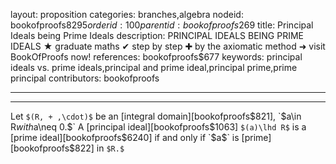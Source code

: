 layout: proposition
categories: branches,algebra
nodeid: bookofproofs$8295
orderid: 100
parentid: bookofproofs$269
title: Principal Ideals being Prime Ideals
description: PRINCIPAL IDEALS BEING PRIME IDEALS ★ graduate maths ✔ step by step ✚ by the axiomatic method ➜ visit BookOfProofs now!
references: bookofproofs$677
keywords: principal ideals vs. prime ideals,principal and prime ideal,principal prime,prime principal
contributors: bookofproofs

---


---

Let `$(R, + ,\cdot)$` be an [integral domain][bookofproofs$821], `$a\in R$` with `$a\neq 0.$` A [principal ideal][bookofproofs$1063] `$(a)\lhd R$` is a [prime ideal][bookofproofs$6240] if and only if `$a$` is [prime][bookofproofs$822] in `$R.$`
